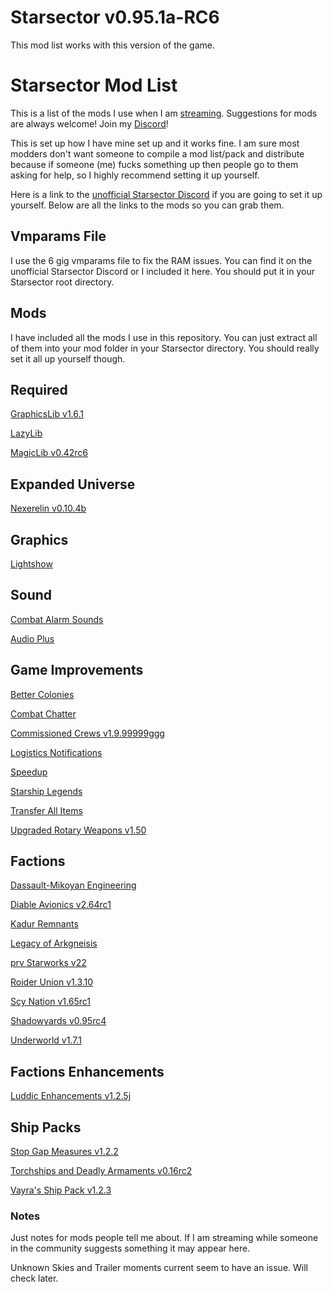 # Starsector v0.95.1a-RC6

This mod list works with this version of the game.

# Starsector Mod List

This is a list of the mods I use when I am [streaming](https://www.twitch.tv/lordhaywire).  Suggestions for mods are always welcome!  Join my [Discord](https://discord.gg/TbArAzu6h3)!

This is set up how I have mine set up and it works fine. I am sure most modders don't want someone to compile a mod list/pack and distribute because if someone (me) fucks something up then people go to them asking for help, so I highly recommend setting it up yourself. 

Here is a link to the [unofficial Starsector Discord](https://discord.gg/a8AWVcPCPr) if you are going to set it up yourself.  Below are all the links to the mods so you can grab them.

## Vmparams File

I use the 6 gig vmparams file to fix the RAM issues.  You can find it on the unofficial Starsector Discord or I included it here.  You should put it in your Starsector root directory.

## Mods

I have included all the mods I use in this repository.  You can just extract all of them into your mod folder in your Starsector directory.  You should really set it all up yourself though.

## Required

[GraphicsLib v1.6.1](https://fractalsoftworks.com/forum/index.php?topic=10982.0)

[LazyLib](https://fractalsoftworks.com/forum/index.php?topic=5444.0)

[MagicLib v0.42rc6](https://fractalsoftworks.com/forum/index.php?topic=13718.0)

## Expanded Universe

[Nexerelin v0.10.4b](https://fractalsoftworks.com/forum/index.php?topic=9175.0)

## Graphics

[Lightshow](https://fractalsoftworks.com/forum/index.php?topic=11528.0)

<!-- [Trailer Moments](https://fractalsoftworks.com/forum/index.php?topic=14047.0) -->

## Sound

[Combat Alarm Sounds](https://fractalsoftworks.com/forum/index.php?topic=11253.0)

[Audio Plus](https://fractalsoftworks.com/forum/index.php?topic=10985.0)

## Game Improvements

[Better Colonies](https://fractalsoftworks.com/forum/index.php?topic=17103.0)

[Combat Chatter](https://fractalsoftworks.com/forum/index.php?topic=10399.0)

[Commissioned Crews v1.9.99999ggg](https://fractalsoftworks.com/forum/index.php?topic=16677.0)

[Logistics Notifications](https://fractalsoftworks.com/forum/index.php?topic=17379.0)

[Speedup](https://fractalsoftworks.com/forum/index.php?topic=13394.0)

[Starship Legends](https://fractalsoftworks.com/forum/index.php?topic=15321.0)

[Transfer All Items](https://fractalsoftworks.com/forum/index.php?topic=17210.0)

<!-- [Unknown Skies](https://fractalsoftworks.com/forum/index.php?topic=12041.0) -->

[Upgraded Rotary Weapons v1.50](https://fractalsoftworks.com/forum/index.php?topic=9446.0)

## Factions

[Dassault-Mikoyan Engineering](https://fractalsoftworks.com/forum/index.php?topic=11322.0)

[Diable Avionics v2.64rc1](https://fractalsoftworks.com/forum/index.php?topic=10046.0)

[Kadur Remnants](https://fractalsoftworks.com/forum/index.php?topic=6649.0)

[Legacy of Arkgneisis](https://fractalsoftworks.com/forum/index.php?topic=13667.0)

[prv Starworks v22](https://fractalsoftworks.com/forum/index.php?topic=12553.0)

[Roider Union v1.3.10](https://fractalsoftworks.com/forum/index.php?topic=9547.0)

[Scy Nation v1.65rc1](https://fractalsoftworks.com/forum/index.php?topic=8010.0)

[Shadowyards v0.95rc4](https://fractalsoftworks.com/forum/index.php?topic=3491.0)

[Underworld v1.7.1](https://fractalsoftworks.com/forum/index.php?topic=11002.0)

## Factions Enhancements

[Luddic Enhancements v1.2.5j](https://fractalsoftworks.com/forum/index.php?topic=15084.0)

## Ship Packs

[Stop Gap Measures v1.2.2](https://fractalsoftworks.com/forum/index.php?topic=13083.0)

[Torchships and Deadly Armaments v0.16rc2](https://fractalsoftworks.com/forum/index.php?topic=17856.0)

[Vayra's Ship Pack v1.2.3](https://fractalsoftworks.com/forum/index.php?topic=16059.0)


### Notes

Just notes for mods people tell me about.  If I am streaming while someone in the community suggests something it may appear here.

Unknown Skies and Trailer moments current seem to have an issue.  Will check later.




